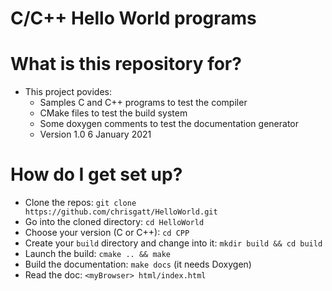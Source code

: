 C/C++ Hello World programs
====================================

# What is this repository for?
* This project povides:
  * Samples C and C++ programs to test the compiler
  * CMake files to test the build system
  * Some doxygen comments to test the documentation generator
  * Version 1.0  6 January 2021

# How do I get set up?

* Clone the repos: `git clone https://github.com/chrisgatt/HelloWorld.git`
* Go into the cloned directory: `cd HelloWorld`
* Choose your version (C or C++): `cd CPP`
* Create your `build` directory and change into it: `mkdir build && cd build`
* Launch the build: `cmake .. && make`
* Build the documentation: `make docs` (it needs Doxygen)
* Read the doc: `<myBrowser> html/index.html`


